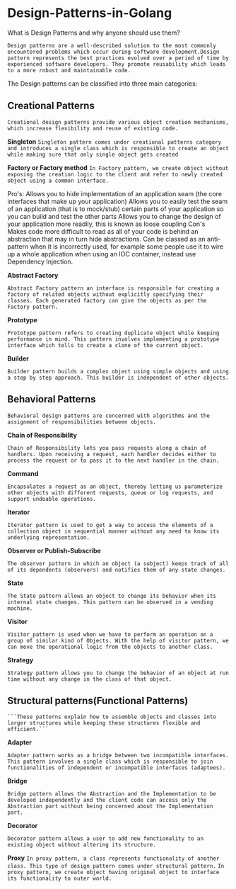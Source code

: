 # Design-Patterns-in-Golang


What is Design Patterns and why anyone should use them? 

```Design patterns are a well-described solution to the most commonly encountered problems which occur during software development.Design pattern represents the best practices evolved over a period of time by experienced software developers. They promote reusability which leads to a more robust and maintainable code.```

The Design patterns can be classified into three main categories:

## Creational Patterns
   ```Creational design patterns provide various object creation mechanisms, which increase flexibility and reuse of existing code.```

**Singleton**
```Singleton pattern comes under creational patterns category and introduces a single class which is responsible to create an object while making sure that only single object gets created```

**Factory or Factory method**
```In Factory pattern, we create object without exposing the creation logic to the client and refer to newly created object using a common interface.```

Pro's:
            Allows you to hide implementation of an application seam (the core interfaces that make up your application)
            Allows you to easily test the seam of an application (that is to mock/stub) certain parts of your application so you can build and test the other parts
            Allows you to change the design of your application more readily, this is known as loose coupling
        Con's   
            Makes code more difficult to read as all of your code is behind an abstraction that may in turn hide abstractions.
            Can be classed as an anti-pattern when it is incorrectly used, for example some people use it to wire up a whole application when using an IOC container, instead use Dependency Injection.

**Abstract Factory**
   
```Abstract Factory pattern an interface is responsible for creating a factory of related objects without explicitly specifying their classes. Each generated factory can give the objects as per the Factory pattern.```
        
**Prototype**
   
```Prototype pattern refers to creating duplicate object while keeping performance in mind. This pattern involves implementing a prototype interface which tells to create a clone of the current object.```
        
**Builder**
  
```Builder pattern builds a complex object using simple objects and using a step by step approach. This builder is independent of other objects.```


## Behavioral Patterns
```Behavioral design patterns are concerned with algorithms and the assignment of responsibilities between objects.```

**Chain of Responsibility**
   
 ```Chain of Responsibility lets you pass requests along a chain of handlers. Upon receiving a request, each handler decides either to process the request or to pass it to the next handler in the chain.```

**Command**
  
  ```Encapsulates a request as an object, thereby letting us parameterize other objects with different requests, queue or log requests, and support undoable operations.```

**Iterator**
       
 ```Iterator pattern is used to get a way to access the elements of a collection object in sequential manner without any need to know its underlying representation.```
    
**Observer or Publish-Subscribe**
   
```The observer pattern in which an object (a subject) keeps track of all of its dependents (observers) and notifies them of any state changes.```

**State**
   
 ```The State pattern allows an object to change its behavior when its internal state changes. This pattern can be observed in a vending machine.```

**Visitor**
  
 ```Visitor pattern is used when we have to perform an operation on a group of similar kind of Objects. With the help of visitor pattern, we can move the operational logic from the objects to another class.```

**Strategy**
   
 ```Strategy pattern allows you to change the behavior of an object at run time without any change in the class of that object.```


## Structural patterns(Functional Patterns)
    ```These patterns explain how to assemble objects and classes into larger structures while keeping these structures flexible and efficient.```

**Adapter**
   
```Adapter pattern works as a bridge between two incompatible interfaces. This pattern involves a single class which is responsible to join functionalities of independent or incompatible interfaces (adaptees).```

**Bridge**
  
```Bridge pattern allows the Abstraction and the Implementation to be developed independently and the client code can access only the Abstraction part without being concerned about the Implementation part.```

**Decorator**
  
```Decorator pattern allows a user to add new functionality to an existing object without altering its structure.```

**Proxy**
```In proxy pattern, a class represents functionality of another class. This type of design pattern comes under structural pattern.```
```In proxy pattern, we create object having original object to interface its functionality to outer world.```
